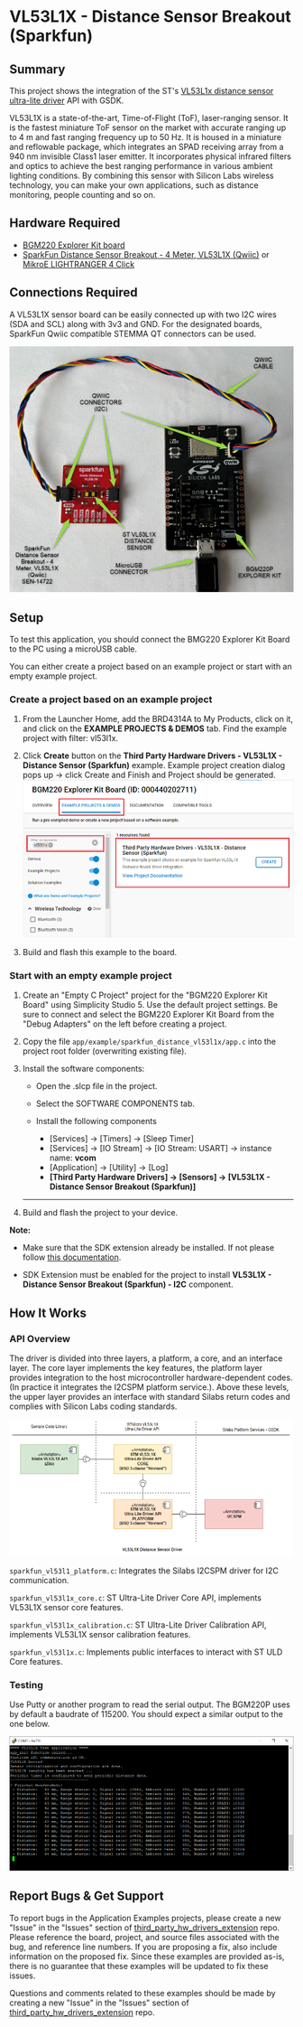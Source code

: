 # VL53L1X - Distance Sensor Breakout (Sparkfun) #

## Summary ##

This project shows the integration of the ST's [VL53L1x distance sensor ultra-lite driver](https://www.st.com/en/imaging-and-photonics-solutions/vl53l1x.html#tools-software) API with GSDK.

VL53L1X is a state-of-the-art, Time-of-Flight (ToF), laser-ranging sensor.
It is the fastest miniature ToF sensor on the market with accurate ranging up to 4 m and fast ranging frequency up to 50 Hz. It is housed in a miniature and reflowable package, which integrates an SPAD receiving array from a 940 nm invisible Class1 laser emitter. It incorporates physical infrared filters and optics to achieve the best ranging performance in various ambient lighting conditions. By combining this sensor with Silicon Labs wireless technology, you can make your own applications, such as distance monitoring, people counting and so on.

## Hardware Required ##

- [BGM220 Explorer Kit board](https://www.silabs.com/development-tools/wireless/bluetooth/bgm220-explorer-kit)
- [SparkFun Distance Sensor Breakout - 4 Meter, VL53L1X (Qwiic)](https://www.sparkfun.com/products/14722) or [MikroE LIGHTRANGER 4 Click](https://www.mikroe.com/lightranger-4-click)

## Connections Required ##

A VL53L1X sensor board can be easily connected up with two I2C wires (SDA and SCL) along with 3v3 and GND. For the designated boards, SparkFun Qwiic compatible STEMMA QT connectors can be used.

![connection](image/connection.png)

## Setup ##

To test this application, you should connect the BMG220 Explorer Kit Board to the PC using a microUSB cable. 

You can either create a project based on an example project or start with an empty example project.

### Create a project based on an example project ###

1. From the Launcher Home, add the BRD4314A to My Products, click on it, and click on the **EXAMPLE PROJECTS & DEMOS** tab. Find the example project with filter: vl53l1x.

2. Click **Create** button on the **Third Party Hardware Drivers - VL53L1X - Distance Sensor (Sparkfun)** example. Example project creation dialog pops up -> click Create and Finish and Project should be generated.
![Create_example](image/create_example.png)

3. Build and flash this example to the board.

### Start with an empty example project ###

1. Create an "Empty C Project" project for the "BGM220 Explorer Kit Board" using Simplicity Studio 5. Use the default project settings. Be sure to connect and select the BGM220 Explorer Kit Board from the "Debug Adapters" on the left before creating a project.

2. Copy the file `app/example/sparkfun_distance_vl53l1x/app.c` into the project root folder  (overwriting existing file).

3. Install the software components:

   - Open the .slcp file in the project.

   - Select the SOFTWARE COMPONENTS tab.

   - Install the following components
      - [Services] → [Timers] → [Sleep Timer]
      - [Services] → [IO Stream] → [IO Stream: USART] → instance name: **vcom**
      - [Application] →  [Utility] → [Log]
      - **[Third Party Hardware Drivers] → [Sensors] → [VL53L1X - Distance Sensor Breakout (Sparkfun)]**
    ***

4. Build and flash the project to your device.

**Note:**

- Make sure that the SDK extension already be installed. If not please follow [this documentation](https://github.com/SiliconLabs/third_party_hw_drivers_extension/blob/master/README.md#how-to-add-to-simplicity-studio-ide).

- SDK Extension must be enabled for the project to install **VL53L1X - Distance Sensor Breakout (Sparkfun) - I2C** component.

## How It Works ##

### API Overview ###

The driver is divided into three layers, a platform, a core, and an interface layer. The core layer implements the key features, the platform layer provides integration to the host microcontroller hardware-dependent codes. (In practice it integrates the I2CSPM platform service.). Above these levels, the upper layer provides an interface with standard Silabs return codes and complies with Silicon Labs coding standards. 

![software_layers](image/software_layers.png)

`sparkfun_vl53l1_platform.c`: Integrates the Silabs I2CSPM driver for I2C communication.

`sparkfun_vl53l1x_core.c`: ST Ultra-Lite Driver Core API, implements VL53L1X sensor core features.

`sparkfun_vl53l1x_calibration.c`: ST Ultra-Lite Driver Calibration API, implements VL53L1X sensor calibration features.

`sparkfun_vl53l1x.c`: Implements public interfaces to interact with ST ULD Core features.

### Testing ###

Use Putty or another program to read the serial output. The BGM220P uses by default a baudrate of 115200. You should expect a similar output to the one below.

![console](image/console.png)

## Report Bugs & Get Support ##

To report bugs in the Application Examples projects, please create a new "Issue" in the "Issues" section of [third_party_hw_drivers_extension](https://github.com/SiliconLabs/third_party_hw_drivers_extension) repo. Please reference the board, project, and source files associated with the bug, and reference line numbers. If you are proposing a fix, also include information on the proposed fix. Since these examples are provided as-is, there is no guarantee that these examples will be updated to fix these issues.

Questions and comments related to these examples should be made by creating a new "Issue" in the "Issues" section of [third_party_hw_drivers_extension](https://github.com/SiliconLabs/third_party_hw_drivers_extension) repo.
